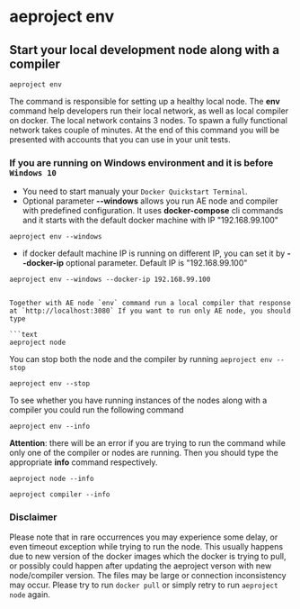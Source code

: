# aeproject env

## Start your local development node along with a compiler

```text
aeproject env
```

The command is responsible for setting up a healthy local node. The **env** command help developers run their local network, as well as local compiler on docker. The local network contains 3 nodes. To spawn a fully functional network takes couple of minutes. At the end of this command you will be presented with accounts that you can use in your unit tests.


### If you are running on Windows environment and it is before `Windows 10` 
* You need to start manualy your `Docker Quickstart Terminal`. 
* Optional parameter **\-\-windows** allows you run AE node and compiler with predefined configuration. It uses **docker-compose** cli commands and it starts with the default docker machine with IP "192.168.99.100"

```text
aeproject env --windows
```
* if docker default machine IP is running on different IP, you can set it by **\-\-docker-ip** optional parameter. Default IP is "192.168.99.100"
```text
aeproject env --windows --docker-ip 192.168.99.100


Together with AE node `env` command run a local compiler that response at `http://localhost:3080` If you want to run only AE node, you should type 

```text
aeproject node
```

You can stop both the node and the compiler by running `aeproject env --stop`
```text
aeproject env --stop
```

To see whether you have running instances of the nodes along with a compiler you could run the following command
```text
aeproject env --info
```

**Attention**: there will be an error if you are trying to run the command while only one of the compiler or nodes are running. Then you should type the appropriate **info** command respectively.

```text
aeproject node --info
```

```text
aeproject compiler --info
```

### Disclaimer
Please note that in rare occurrences you may experience some delay, or even timeout exception while trying to run the node. This usually happens due to new version of the docker images which the docker is trying to pull, or possibly could happen after updating the aeproject verson with new node/compiler version. The files may be large or connection inconsistency may occur. Please try to run ``` docker pull ``` or simply retry to run ```aeproject node``` again. 